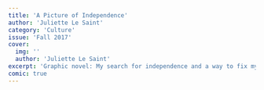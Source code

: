 ```yaml
---
title: 'A Picture of Independence'
author: 'Juliette Le Saint'
category: 'Culture'
issue: 'Fall 2017'
cover:
  img: ''
  author: 'Juliette Le Saint'
excerpt: 'Graphic novel: My search for independence and a way to fix my family.'
comic: true
---
```


<!-- TODO: comic page -->
